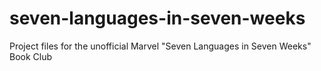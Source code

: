 seven-languages-in-seven-weeks
==============================

Project files for the unofficial Marvel "Seven Languages in Seven Weeks" Book Club
